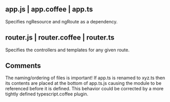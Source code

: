 app.js | app.coffee | app.ts
------------------------------
Specifies ngResource and ngRoute as a dependency.

router.js | router.coffee | router.ts
-------------------------------------
Specifies the controllers and templates for any given route.

Comments
--------
The naming/ordering of files is important! If app.ts is renamed to xyz.ts then its contents are placed at the bottom of app.ts.js causing the module to be referenced before it is defined. This behavior could be corrected by a more
tightly defined typescript.coffee plugin.
